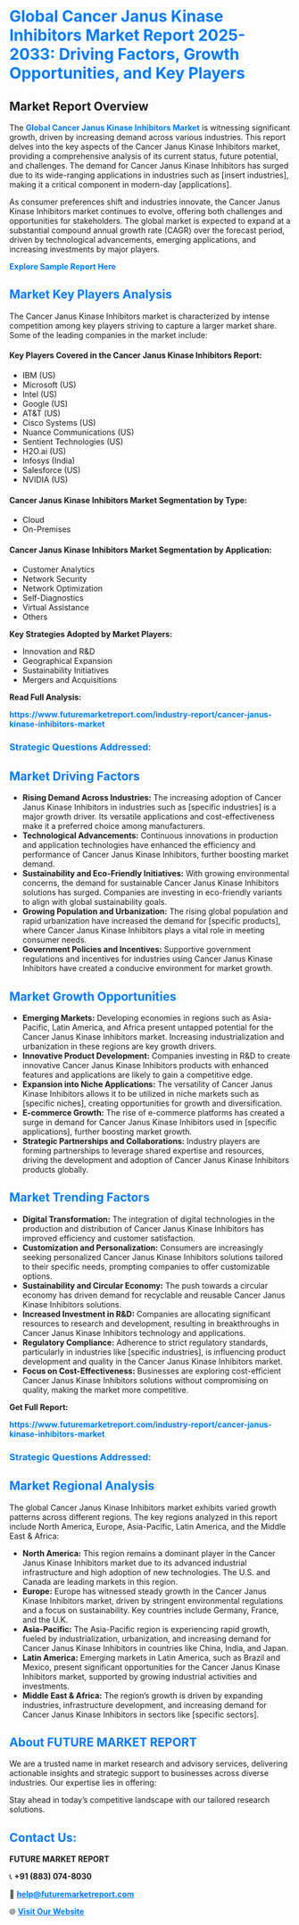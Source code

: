 <h1 style="color: #007BFF;">Global Cancer Janus Kinase Inhibitors Market Report 2025-2033: Driving Factors, Growth Opportunities, and Key Players</h1>

<section id="overview">
<h2>Market Report Overview</h2>
<p>The <a href="https://www.futuremarketreport.com/industry-report/cancer-janus-kinase-inhibitors-market" style="color: #007BFF; text-decoration: none;"><strong>Global Cancer Janus Kinase Inhibitors Market</strong></a> is witnessing significant growth, driven by increasing demand across various industries. This report delves into the key aspects of the Cancer Janus Kinase Inhibitors market, providing a comprehensive analysis of its current status, future potential, and challenges. The demand for Cancer Janus Kinase Inhibitors has surged due to its wide-ranging applications in industries such as [insert industries], making it a critical component in modern-day [applications].</p>
<p>As consumer preferences shift and industries innovate, the Cancer Janus Kinase Inhibitors market continues to evolve, offering both challenges and opportunities for stakeholders. The global market is expected to expand at a substantial compound annual growth rate (CAGR) over the forecast period, driven by technological advancements, emerging applications, and increasing investments by major players.</p>
</section>

<section id="overview">
<p><a href="https://www.futuremarketreport.com/request-sample/reportId=34637" style="color: #007BFF; text-decoration: none;"><strong>Explore Sample Report Here</strong></a></p>
</section>

<section id="key-players">
<h2 style="color: #007BFF;">Market Key Players Analysis</h2>
<p>The Cancer Janus Kinase Inhibitors market is characterized by intense competition among key players striving to capture a larger market share. Some of the leading companies in the market include:</p>
<h4>Key Players Covered in the Cancer Janus Kinase Inhibitors Report:</h4>
<ul><li>IBM (US)</li><li>Microsoft (US)</li><li>Intel (US)</li><li>Google (US)</li><li>AT&amp;T (US)</li><li>Cisco Systems (US)</li><li>Nuance Communications (US)</li><li>Sentient Technologies (US)</li><li>H2O.ai (US)</li><li>Infosys (India)</li><li>Salesforce (US)</li><li>NVIDIA (US)</li></ul>
<h4>Cancer Janus Kinase Inhibitors Market Segmentation by Type:</h4>
<ul><li>Cloud</li><li>On-Premises</li></ul>

<h4>Cancer Janus Kinase Inhibitors Market Segmentation by Application:</h4>
<ul><li>Customer Analytics</li><li>Network Security</li><li>Network Optimization</li><li>Self-Diagnostics</li><li>Virtual Assistance</li><li>Others</li></ul>
<p><strong>Key Strategies Adopted by Market Players:</strong></p>
<ul>
<li>Innovation and R&D</li>
<li>Geographical Expansion</li>
<li>Sustainability Initiatives</li>
<li>Mergers and Acquisitions</li>
</ul>
</section>

<section>
<p><strong>Read Full Analysis: </strong></p><a href="https://www.futuremarketreport.com/industry-report/cancer-janus-kinase-inhibitors-market" style="color: #007BFF; text-decoration: none;"><strong>https://www.futuremarketreport.com/industry-report/cancer-janus-kinase-inhibitors-market</strong></a>
<h3 style="color: #007BFF;">Strategic Questions Addressed:</h3>
</section>

<section id="driving-factors">
<h2 style="color: #007BFF;">Market Driving Factors</h2>
<ul>
<li><strong>Rising Demand Across Industries:</strong> The increasing adoption of Cancer Janus Kinase Inhibitors in industries such as [specific industries] is a major growth driver. Its versatile applications and cost-effectiveness make it a preferred choice among manufacturers.</li>
<li><strong>Technological Advancements:</strong> Continuous innovations in production and application technologies have enhanced the efficiency and performance of Cancer Janus Kinase Inhibitors, further boosting market demand.</li>
<li><strong>Sustainability and Eco-Friendly Initiatives:</strong> With growing environmental concerns, the demand for sustainable Cancer Janus Kinase Inhibitors solutions has surged. Companies are investing in eco-friendly variants to align with global sustainability goals.</li>
<li><strong>Growing Population and Urbanization:</strong> The rising global population and rapid urbanization have increased the demand for [specific products], where Cancer Janus Kinase Inhibitors plays a vital role in meeting consumer needs.</li>
<li><strong>Government Policies and Incentives:</strong> Supportive government regulations and incentives for industries using Cancer Janus Kinase Inhibitors have created a conducive environment for market growth.</li>
</ul>
</section>

<section id="growth-opportunities">
<h2 style="color: #007BFF;">Market Growth Opportunities</h2>
<ul>
<li><strong>Emerging Markets:</strong> Developing economies in regions such as Asia-Pacific, Latin America, and Africa present untapped potential for the Cancer Janus Kinase Inhibitors market. Increasing industrialization and urbanization in these regions are key growth drivers.</li>
<li><strong>Innovative Product Development:</strong> Companies investing in R&D to create innovative Cancer Janus Kinase Inhibitors products with enhanced features and applications are likely to gain a competitive edge.</li>
<li><strong>Expansion into Niche Applications:</strong> The versatility of Cancer Janus Kinase Inhibitors allows it to be utilized in niche markets such as [specific niches], creating opportunities for growth and diversification.</li>
<li><strong>E-commerce Growth:</strong> The rise of e-commerce platforms has created a surge in demand for Cancer Janus Kinase Inhibitors used in [specific applications], further boosting market growth.</li>
<li><strong>Strategic Partnerships and Collaborations:</strong> Industry players are forming partnerships to leverage shared expertise and resources, driving the development and adoption of Cancer Janus Kinase Inhibitors products globally.</li>
</ul>
</section>

<section id="trending-factors">
<h2 style="color: #007BFF;">Market Trending Factors</h2>
<ul>
<li><strong>Digital Transformation:</strong> The integration of digital technologies in the production and distribution of Cancer Janus Kinase Inhibitors has improved efficiency and customer satisfaction.</li>
<li><strong>Customization and Personalization:</strong> Consumers are increasingly seeking personalized Cancer Janus Kinase Inhibitors solutions tailored to their specific needs, prompting companies to offer customizable options.</li>
<li><strong>Sustainability and Circular Economy:</strong> The push towards a circular economy has driven demand for recyclable and reusable Cancer Janus Kinase Inhibitors solutions.</li>
<li><strong>Increased Investment in R&D:</strong> Companies are allocating significant resources to research and development, resulting in breakthroughs in Cancer Janus Kinase Inhibitors technology and applications.</li>
<li><strong>Regulatory Compliance:</strong> Adherence to strict regulatory standards, particularly in industries like [specific industries], is influencing product development and quality in the Cancer Janus Kinase Inhibitors market.</li>
<li><strong>Focus on Cost-Effectiveness:</strong> Businesses are exploring cost-efficient Cancer Janus Kinase Inhibitors solutions without compromising on quality, making the market more competitive.</li>
</ul>
</section>

<section>
<p><strong>Get Full Report: </strong></p><a href="https://www.futuremarketreport.com/industry-report/cancer-janus-kinase-inhibitors-market" style="color: #007BFF; text-decoration: none;"><strong>https://www.futuremarketreport.com/industry-report/cancer-janus-kinase-inhibitors-market</strong></a>
<h3 style="color: #007BFF;">Strategic Questions Addressed:</h3>
</section>


<section id="regional-analysis">
<h2 style="color: #007BFF;">Market Regional Analysis</h2>
<p>The global Cancer Janus Kinase Inhibitors market exhibits varied growth patterns across different regions. The key regions analyzed in this report include North America, Europe, Asia-Pacific, Latin America, and the Middle East & Africa:</p>
<ul>
<li><strong>North America:</strong> This region remains a dominant player in the Cancer Janus Kinase Inhibitors market due to its advanced industrial infrastructure and high adoption of new technologies. The U.S. and Canada are leading markets in this region.</li>
<li><strong>Europe:</strong> Europe has witnessed steady growth in the Cancer Janus Kinase Inhibitors market, driven by stringent environmental regulations and a focus on sustainability. Key countries include Germany, France, and the U.K.</li>
<li><strong>Asia-Pacific:</strong> The Asia-Pacific region is experiencing rapid growth, fueled by industrialization, urbanization, and increasing demand for Cancer Janus Kinase Inhibitors in countries like China, India, and Japan.</li>
<li><strong>Latin America:</strong> Emerging markets in Latin America, such as Brazil and Mexico, present significant opportunities for the Cancer Janus Kinase Inhibitors market, supported by growing industrial activities and investments.</li>
<li><strong>Middle East & Africa:</strong> The region’s growth is driven by expanding industries, infrastructure development, and increasing demand for Cancer Janus Kinase Inhibitors in sectors like [specific sectors].</li>
</ul>
</section>

<footer>
<h2 style="color: #007BFF;">About FUTURE MARKET REPORT</h2>
<p>We are a trusted name in market research and advisory services, delivering actionable insights and strategic support to businesses across diverse industries. Our expertise lies in offering:</p>

<p>Stay ahead in today’s competitive landscape with our tailored research solutions.</p>

<h2 style="color: #007BFF;">Contact Us:</h2>
<p><strong>FUTURE MARKET REPORT</strong></p>
<p>📞 <strong>+91 (883) 074-8030</strong></p>
<p>📧 <strong><a href="mailto:help@futuremarketreport.com" style="color: #007BFF;">help@futuremarketreport.com</a></strong></p>
<p>🌐 <strong><a href="https://www.futuremarketreport.com/" style="color: #007BFF;">Visit Our Website</a></strong></p>
</footer>